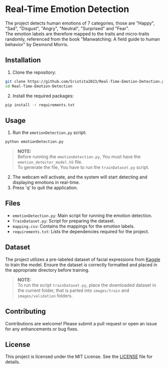 # Real-Time Emotion Detection
The project detects human emotions of 7 categories, those are "Happy", "Sad", "Disgust", "Angry", "Neutral", "Surprised" and "Fear".  
The emotion labels are therefore mapped to the traits and micro-traits randomly, referenced from the book "Manwatching: A field guide to human behavior" by Desmond Morris.

## Installation
1. Clone the repository:
```bash
git clone https://github.com/Sristita2023/Real-Time-Emotion-Detection.git
cd Real-Time-Emotion-Detection
```
2. Install the required packages:
```bash
pip install -r requirements.txt
```

## Usage
1. Run the `emotionDetection.py` script:
```bash
python emotionDetection.py
```
> **NOTE:**  
> Before running the `emotionDetection.py`, You must have the `emotion_detector_model.h5` file.  
> To generate the file, You have to run the `trainDataset.py` script.  
2. The webcam will activate, and the system will start detecting and displaying emotions in real-time.
3. Press 'q' to quit the application.

## Files
* `emotionDetection.py`: Main script for running the emotion detection.
* `TrainDataset.py`: Script for preparing the dataset.
* `mapping.csv`: Contains the mappings for the emotion labels.
* `requirements.txt`: Lists the dependencies required for the project.

## Dataset
The project utilizes a pre-labeled dataset of facial expressions from [Kaggle](https://www.kaggle.com/datasets/jonathanoheix/face-expression-recognition-dataset "Face Expression Recognition Dataset") to train the model. Ensure the dataset is correctly formatted and placed in the appropriate directory before training.  
> **NOTE:**  
> To run the script `trainDataset.py`, place the downloaded dataset in the current folder, that is parted into `images/train` and `images/validation` folders. 

## Contributing
Contributions are welcome! Please submit a pull request or open an issue for any enhancements or bug fixes.

## License
This project is licensed under the MIT License. See the [LICENSE](LICENSE.txt "MIT LICENSE") file for details.
